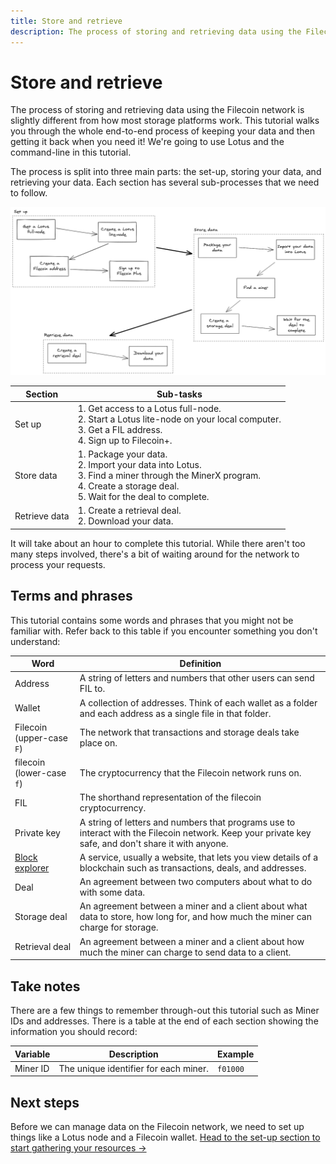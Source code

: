 ```yaml
---
title: Store and retrieve
description: The process of storing and retrieving data using the Filecoin network is slightly different from how most storage platforms work. This tutorial walks you through the whole end-to-end process of keeping your data and then getting it back when you need it! We're going to use Lotus and the command-line in this tutorial.
---
```


# Store and retrieve 

The process of storing and retrieving data using the Filecoin network is slightly different from how most storage platforms work. This tutorial walks you through the whole end-to-end process of keeping your data and then getting it back when you need it! We're going to use Lotus and the command-line in this tutorial.

The process is split into three main parts: the set-up, storing your data, and retrieving your data. Each section has several sub-processes that we need to follow.

![](./images/end-to-end-process.png)

| Section | Sub-tasks |
| --- | --- |
| Set up | 1. Get access to a Lotus full-node.<br> 2. Start a Lotus lite-node on your local computer.<br> 3. Get a FIL address.<br> 4. Sign up to Filecoin+. |
| Store data | 1. Package your data.<br> 2. Import your data into Lotus.<br> 3. Find a miner through the MinerX program.<br> 4. Create a storage deal.<br> 5. Wait for the deal to complete. |
| Retrieve data | 1. Create a retrieval deal.<br> 2. Download your data.|

It will take about an hour to complete this tutorial. While there aren't too many steps involved, there's a bit of waiting around for the network to process your requests.

## Terms and phrases

This tutorial contains some words and phrases that you might not be familiar with. Refer back to this table if you encounter something you don't understand:

| Word | Definition |
| --- | --- |
| Address | A string of letters and numbers that other users can send FIL to. |
| Wallet | A collection of addresses. Think of each wallet as a folder and each address as a single file in that folder. |
| Filecoin (upper-case `F`) | The network that transactions and storage deals take place on. |
| filecoin (lower-case `f`) | The cryptocurrency that the Filecoin network runs on. |
| FIL | The shorthand representation of the filecoin cryptocurrency. |
| Private key | A string of letters and numbers that programs use to interact with the Filecoin network. Keep your private key safe, and don't share it with anyone. |
| [Block explorer](../../get-started/explore-the-network/#block-explorers) | A service, usually a website, that lets you view details of a blockchain such as transactions, deals, and addresses. |
| Deal | An agreement between two computers about what to do with some data. |
| Storage deal | An agreement between a miner and a client about what data to store, how long for, and how much the miner can charge for storage. |
| Retrieval deal | An agreement between a miner and a client about how much the miner can charge to send data to a client. |

## Take notes

There are a few things to remember through-out this tutorial such as Miner IDs and addresses. There is a table at the end of each section showing the information you should record:

| Variable | Description | Example |
| --- | --- | --- |
| Miner ID | The unique identifier for each miner. | `f01000`

## Next steps

Before we can manage data on the Filecoin network, we need to set up things like a Lotus node and a Filecoin wallet. [Head to the set-up section to start gathering your resources →](set-up)

